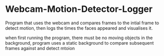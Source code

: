 # Webcam-Motion-Detector-Logger
Program that uses the webcam and compares frames to the intial frame to detect motion, then logs the times the faces appeared and visualises it.

when first running the program, there must be no moving objects in the background, program uses a static background to compare subsequent frames against and detect mtoion
